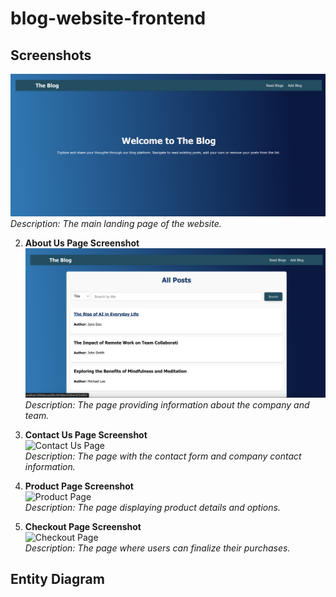 # blog-website-frontend



## Screenshots

 
   ![Home](assets/1.png)  
   *Description: The main landing page of the website.*

2. **About Us Page Screenshot**  
   ![About Us Page](./assets/2.png)  
   *Description: The page providing information about the company and team.*

3. **Contact Us Page Screenshot**  
   ![Contact Us Page](assets/page_screenshot.png)  
   *Description: The page with the contact form and company contact information.*

4. **Product Page Screenshot**  
   ![Product Page](assets/product_page_screenshot.png)  
   *Description: The page displaying product details and options.*

5. **Checkout Page Screenshot**  
   ![Checkout Page](assets/checkout_page_screenshot.png)  
   *Description: The page where users can finalize their purchases.*

## Entity Diagram


